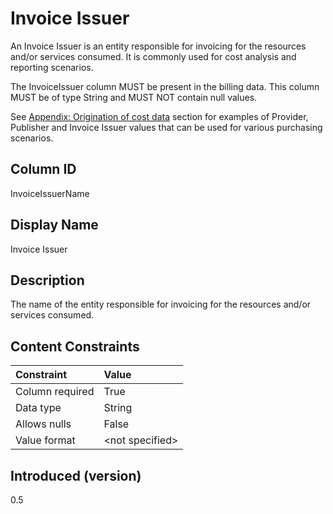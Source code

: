 # Invoice Issuer

An Invoice Issuer is an entity responsible for invoicing for the resources and/or services consumed. It is commonly
used for cost analysis and reporting scenarios.

The InvoiceIssuer column MUST be present in the billing data. This column MUST be of type String and MUST NOT
contain null values.

See [Appendix: Origination of cost data](#originationofcostdata) section for examples of Provider, Publisher and
Invoice Issuer values that can be used for various purchasing scenarios.

## Column ID

InvoiceIssuerName

## Display Name

Invoice Issuer

## Description

The name of the entity responsible for invoicing for the resources and/or services consumed.

## Content Constraints

| Constraint      | Value           |
|:----------------|:----------------|
| Column required | True            |
| Data type       | String          |
| Allows nulls    | False           |
| Value format    | \<not specified> |

## Introduced (version)

0.5

